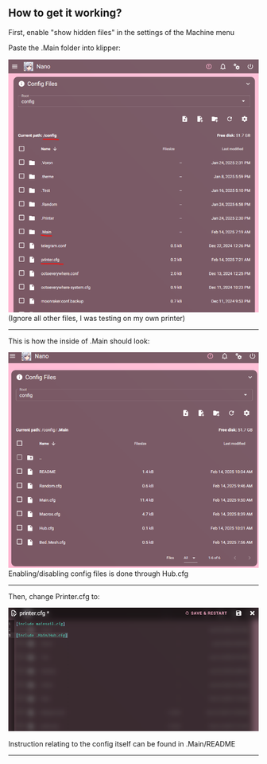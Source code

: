 ## How to get it working?

First, enable "show hidden files" in the settings of the Machine menu

Paste the .Main folder into klipper:

![](https://github.com/Suzu0071/Whiskers-2.4/blob/main/Manual/1.png)
(Ignore all other files, I was testing on my own printer)
_______________________________________________________________________________________
This is how the inside of .Main should look:

![](https://github.com/Suzu0071/Whiskers-2.4/blob/main/Manual/2.png)
Enabling/disabling config files is done through Hub.cfg
_______________________________________________________________________________________
Then, change Printer.cfg to:

![](https://github.com/Suzu0071/Whiskers-2.4/blob/main/Manual/3.png)

Instruction relating to the config itself can be found in .Main/README

_______________________________________________________________________________________
